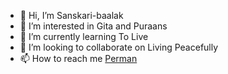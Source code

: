 - 👋 Hi, I’m Sanskari-baalak
- 👀 I’m interested in Gita and Puraans
- 🌱 I’m currently learning To Live 
- 💞️ I’m looking to collaborate on Living Peacefully
- 📫 How to reach me [Perman](https://t.me/II_PerMan_II)


